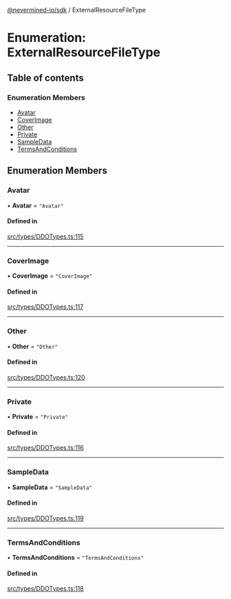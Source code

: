 [@nevermined-io/sdk](../code-reference.md) / ExternalResourceFileType

# Enumeration: ExternalResourceFileType

## Table of contents

### Enumeration Members

- [Avatar](ExternalResourceFileType.md#avatar)
- [CoverImage](ExternalResourceFileType.md#coverimage)
- [Other](ExternalResourceFileType.md#other)
- [Private](ExternalResourceFileType.md#private)
- [SampleData](ExternalResourceFileType.md#sampledata)
- [TermsAndConditions](ExternalResourceFileType.md#termsandconditions)

## Enumeration Members

### Avatar

• **Avatar** = ``"Avatar"``

#### Defined in

[src/types/DDOTypes.ts:115](https://github.com/nevermined-io/sdk-js/blob/4d0a0baa5afc98578a0eec8d32b14e61f501c376/src/types/DDOTypes.ts#L115)

___

### CoverImage

• **CoverImage** = ``"CoverImage"``

#### Defined in

[src/types/DDOTypes.ts:117](https://github.com/nevermined-io/sdk-js/blob/4d0a0baa5afc98578a0eec8d32b14e61f501c376/src/types/DDOTypes.ts#L117)

___

### Other

• **Other** = ``"Other"``

#### Defined in

[src/types/DDOTypes.ts:120](https://github.com/nevermined-io/sdk-js/blob/4d0a0baa5afc98578a0eec8d32b14e61f501c376/src/types/DDOTypes.ts#L120)

___

### Private

• **Private** = ``"Private"``

#### Defined in

[src/types/DDOTypes.ts:116](https://github.com/nevermined-io/sdk-js/blob/4d0a0baa5afc98578a0eec8d32b14e61f501c376/src/types/DDOTypes.ts#L116)

___

### SampleData

• **SampleData** = ``"SampleData"``

#### Defined in

[src/types/DDOTypes.ts:119](https://github.com/nevermined-io/sdk-js/blob/4d0a0baa5afc98578a0eec8d32b14e61f501c376/src/types/DDOTypes.ts#L119)

___

### TermsAndConditions

• **TermsAndConditions** = ``"TermsAndConditions"``

#### Defined in

[src/types/DDOTypes.ts:118](https://github.com/nevermined-io/sdk-js/blob/4d0a0baa5afc98578a0eec8d32b14e61f501c376/src/types/DDOTypes.ts#L118)
